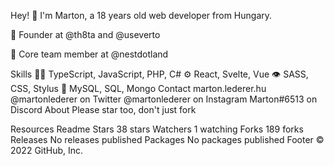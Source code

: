 Hey! 👋
I'm Marton, a 18 years old web developer from Hungary.

🧭 Founder at @th8ta and @useverto

👥 Core team member at @nestdotland

Skills
👨‍💻 TypeScript, JavaScript, PHP, C#
⚙️ React, Svelte, Vue
👁️ SASS, CSS, Stylus
💽 MySQL, SQL, Mongo
Contact
marton.lederer.hu
@martonlederer on Twitter
@martonlederer on Instagram
Marton#6513 on Discord
About
Please star too, don't just fork

Resources
 Readme
Stars
 38 stars
Watchers
 1 watching
Forks
 189 forks
Releases
No releases published
Packages
No packages published
Footer
© 2022 GitHub, Inc.



<!--
**Samie-ub/Samie-ub** is a ✨ _special_ ✨ repository because its `README.md` (this file) appears on your GitHub profile.

Here are some ideas to get you started:

- 🔭 I’m currently working on ...
- 🌱 I’m currently learning ...
- 👯 I’m looking to collaborate on ...
- 🤔 I’m looking for help with ...
- 💬 Ask me about ...
- 📫 How to reach me: ...
- 😄 Pronouns: ...
- ⚡ Fun fact: ...
-->
